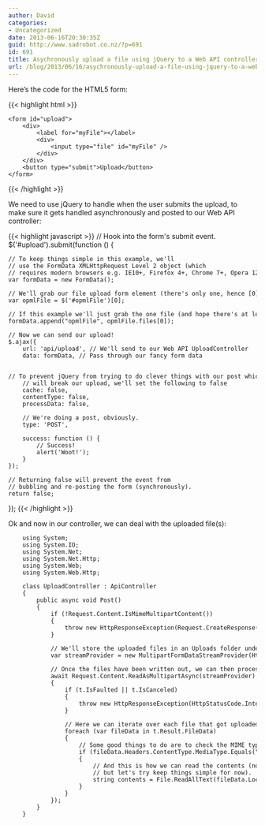 ```yaml
---
author: David
categories:
- Uncategorized
date: 2013-06-16T20:30:35Z
guid: http://www.sadrobot.co.nz/?p=691
id: 691
title: Asychronously upload a file using jQuery to a Web API controller
url: /blog/2013/06/16/asychronously-upload-a-file-using-jquery-to-a-web-api-controller/
---
```


Here’s the code for the HTML5 form:

{{< highlight html >}}
<pre><code class="language-markup">&lt;form id="upload"&gt;
    &lt;div&gt;
        &lt;label for="myFile"&gt;&lt;/label&gt;
        &lt;div&gt;
            &lt;input type="file" id="myFile" /&gt;
        &lt;/div&gt;
    &lt;/div&gt;
    &lt;button type="submit"&gt;Upload&lt;/button&gt;
&lt;/form&gt;</code></pre>
{{< /highlight >}}

We need to use jQuery to handle when the user submits the upload, to make sure it gets handled asynchronously and posted to our Web API controller:
  

{{< highlight javascript >}}
// Hook into the form's submit event.
$('#upload').submit(function () {

    // To keep things simple in this example, we'll
    // use the FormData XMLHttpRequest Level 2 object (which
    // requires modern browsers e.g. IE10+, Firefox 4+, Chrome 7+, Opera 12+ etc).
    var formData = new FormData();

    // We'll grab our file upload form element (there's only one, hence [0]).
    var opmlFile = $('#opmlFile')[0];

    // If this example we'll just grab the one file (and hope there's at least one).
    formData.append("opmlFile", opmlFile.files[0]);

    // Now we can send our upload!
    $.ajax({
        url: 'api/upload', // We'll send to our Web API UploadController
        data: formData, // Pass through our fancy form data

        // To prevent jQuery from trying to do clever things with our post which
        // will break our upload, we'll set the following to false
        cache: false,
        contentType: false,
        processData: false,

        // We're doing a post, obviously.
        type: 'POST',

        success: function () {
            // Success!
            alert('Woot!');
        }
    });

    // Returning false will prevent the event from
    // bubbling and re-posting the form (synchronously).
    return false;
});
{{< /highlight >}}
  
Ok and now in our controller, we can deal with the uploaded file(s):

<pre><code class="language-csharp">    using System;
    using System.IO;
    using System.Net;
    using System.Net.Http;
    using System.Web;
    using System.Web.Http;

    class UploadController : ApiController
    {
        public async void Post()
        {
            if (!Request.Content.IsMimeMultipartContent())
            {
                throw new HttpResponseException(Request.CreateResponse(HttpStatusCode.NotAcceptable, "This request is not properly formatted"));
            }

            // We'll store the uploaded files in an Uploads folder under the web app's App_Data special folder
            var streamProvider = new MultipartFormDataStreamProvider(HttpContext.Current.Server.MapPath("~/App_Data/Uploads/"));

            // Once the files have been written out, we can then process them.
            await Request.Content.ReadAsMultipartAsync(streamProvider).ContinueWith(t =&gt;
            {
                if (t.IsFaulted || t.IsCanceled)
                {
                    throw new HttpResponseException(HttpStatusCode.InternalServerError);
                }

                // Here we can iterate over each file that got uploaded.
                foreach (var fileData in t.Result.FileData)
                {
                    // Some good things to do are to check the MIME type before we do the processing, e.g. for XML:
                    if (fileData.Headers.ContentType.MediaType.Equals("text/xml", StringComparison.InvariantCultureIgnoreCase))
                    {
                        // And this is how we can read the contents (note you would probably want to do this asychronously
                        // but let's try keep things simple for now).
                        string contents = File.ReadAllText(fileData.LocalFileName);
                    }
                }
            });
        }
    }</code></pre>